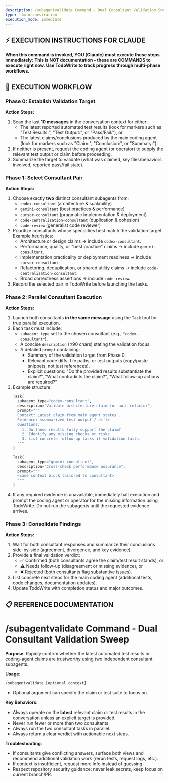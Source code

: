```yaml
---
description: /subagentvalidate Command - Dual Consultant Validation Sweep
type: llm-orchestration
execution_mode: immediate
---
```

## ⚡ EXECUTION INSTRUCTIONS FOR CLAUDE
**When this command is invoked, YOU (Claude) must execute these steps immediately:**
**This is NOT documentation - these are COMMANDS to execute right now.**
**Use TodoWrite to track progress through multi-phase workflows.**

## 🚨 EXECUTION WORKFLOW

### Phase 0: Establish Validation Target

**Action Steps:**
1. Scan the last **10 messages** in the conversation context for either:
   - The latest reported automated test results (look for markers such as "Test Results:", "Test Output:", or "Pass/Fail:"), or
   - The latest claims/conclusions produced by the main coding agent (look for markers such as "Claim:", "Conclusion:", or "Summary:").
2. If neither is present, request the coding agent (or operator) to supply the relevant test output or claim before proceeding.
3. Summarize the target to validate (what was claimed, key files/behaviors involved, reported pass/fail state).

### Phase 1: Select Consultant Pair

**Action Steps:**
1. Choose exactly **two** distinct consultant subagents from:
   - `codex-consultant` (architecture & scalability)
   - `gemini-consultant` (best practices & performance)
   - `cursor-consultant` (pragmatic implementation & deployment)
   - `code-centralization-consultant` (duplication & cohesion)
   - `code-review` (generalist code reviewer)
2. Prioritize consultants whose specialties best match the validation target. Example heuristics:
   - Architecture or design claims → include `codex-consultant`.
   - Performance, quality, or "best practice" claims → include `gemini-consultant`.
   - Implementation practicality or deployment readiness → include `cursor-consultant`.
   - Refactoring, deduplication, or shared utility claims → include `code-centralization-consultant`.
   - Broad correctness assertions → include `code-review`.
3. Record the selected pair in TodoWrite before launching the tasks.

### Phase 2: Parallel Consultant Execution

**Action Steps:**
1. Launch both consultants **in the same message** using the `Task` tool for true parallel execution.
2. Each task must include:
   - `subagent_type` set to the chosen consultant (e.g., `"codex-consultant"`).
   - A concise `description` (≤90 chars) stating the validation focus.
   - A detailed `prompt` containing:
     - Summary of the validation target from Phase 0.
     - Relevant code diffs, file paths, or test outputs (copy/paste snippets, not just references).
     - Explicit questions: "Do the provided results substantiate the claim?", "What contradicts the claim?", "What follow-up actions are required?"
3. Example structure:
   ```python
   Task(
     subagent_type="codex-consultant",
     description="Validate architecture claim for auth refactor",
     prompt="""
     Context: Latest claim from main agent states ...
     Evidence: <summarized test output / diff>
     Questions:
       1. Do these results fully support the claim?
       2. Identify any missing checks or risks.
       3. List concrete follow-up tasks if validation fails.
     """
   )

   Task(
     subagent_type="gemini-consultant",
     description="Cross-check performance assurance",
     prompt="""
     <same context block tailored to consultant>
     """
   )
   ```
4. If any required evidence is unavailable, immediately halt execution and prompt the coding agent or operator for the missing information using TodoWrite. Do not run the subagents until the requested evidence arrives.

### Phase 3: Consolidate Findings

**Action Steps:**
1. Wait for both consultant responses and summarize their conclusions side-by-side (agreement, divergence, and key evidence).
2. Provide a final validation verdict:
   - ✅ Confirmed (both consultants agree the claim/test result stands), or
   - ⚠️ Needs follow-up (disagreement or missing evidence), or
   - ❌ Rejected (both consultants flag substantive issues).
3. List concrete next steps for the main coding agent (additional tests, code changes, documentation updates).
4. Update TodoWrite with completion status and major outcomes.

## 📋 REFERENCE DOCUMENTATION

# /subagentvalidate Command - Dual Consultant Validation Sweep

**Purpose**: Rapidly confirm whether the latest automated test results or coding-agent claims are trustworthy using two independent consultant subagents.

**Usage**:
```bash
/subagentvalidate [optional context]
```
- Optional argument can specify the claim or test suite to focus on.

**Key Behaviors**:
- Always operate on the **latest** relevant claim or test results in the conversation unless an explicit target is provided.
- Never run fewer or more than two consultants.
- Always run the two consultant tasks in parallel.
- Always return a clear verdict with actionable next steps.

**Troubleshooting**:
- If consultants give conflicting answers, surface both views and recommend additional validation work (rerun tests, request logs, etc.).
- If context is insufficient, request more info instead of guessing.
- Respect repository security guidance: never leak secrets, keep focus on current branch/PR.
